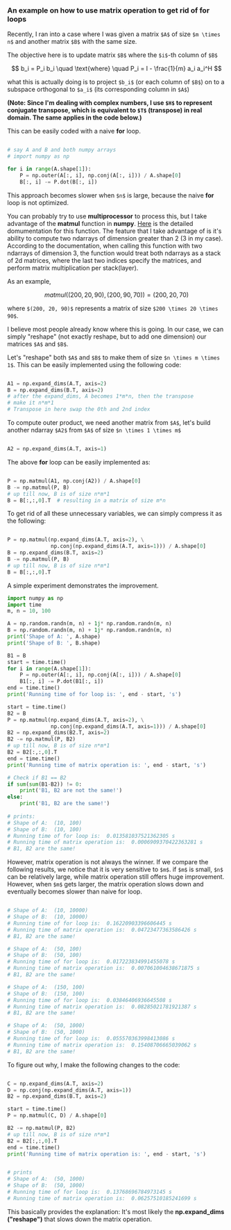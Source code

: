### An example on how to use matrix operation to get rid of for loops

Recently, I ran into a case where I was given a matrix `$A$` of size `$m \times n$` and another matrix `$B$` with the same size.

The objective here is to update matrix `$B$` where the `$i$`-th column of `$B$`

```math

b_i = P_i b_i \quad \text{where} \quad P_i = I - \frac{1}{m} a_i a_i^H

```

what this is actually doing is to project `$b_i$` (or each column of `$B$`) on to a subspace orthogonal to `$a_i$` (its corresponding column in `$A$`)

**(Note: Since I'm dealing with complex numbers, I use `$H$` to represent conjugate transpose, which is equivalent to `$T$` (transpose) in real domain. The same applies in the code below.)**

This can be easily coded with a naive **for** loop.

```python

# say A and B and both numpy arrays
# import numpy as np

for i in range(A.shape[1]):
    P = np.outer(A[:, i], np.conj(A[:, i])) / A.shape[0]
    B[:, i] -= P.dot(B[:, i])

```

This approach becomes slower when `$n$` is large, because the naive **for** loop is not optimized.

You can probably try to use **multiprocessor** to process this, but I take advantage of the **matmul** function in **numpy**. [Here](https://docs.scipy.org/doc/numpy/reference/generated/numpy.matmul.html) is the detailed domumentation for this function. The feature that I take advantage of is it's ability to compute two ndarrays of dimension greater than 2 (3 in my case). According to the documentation, when calling this function with two ndarrays of dimension 3, the function would treat both ndarrays as a stack of 2d matrices, where the last two indices specify the matrices, and perform matrix multiplication per stack(layer).

As an example,

```math

matmul((200, 20, 90), (200, 90, 70)) = (200, 20, 70)

```
where `$(200, 20, 90)$` represents a matrix of size `$200 \times 20 \times 90$`.

I believe most people already know where this is going. In our case, we can simply "reshape" (not exactly reshape, but to add one dimension) our matrices `$A$` and `$B$`.

Let's "reshape" both `$A$` and `$B$` to make them of size `$n \times m \times 1$`. This can be easily implemented using the following code:

```python

A1 = np.expand_dims(A.T, axis=2)
B = np.expand_dims(B.T, axis=2)
# after the expand_dims, A becomes 1*m*n, then the transpose
# make it n*m*1
# Transpose in here swap the 0th and 2nd index

```
To compute outer product, we need another matrix from `$A$`, let's build another ndarray `$A2$` from `$A$` of size `$n \times 1 \times m$`

```python

A2 = np.expand_dims(A.T, axis=1)

```

The above **for** loop can be easily implemented as:

```python

P = np.matmul(A1, np.conj(A2)) / A.shape[0]
B -= np.matmul(P, B)
# up till now, B is of size n*m*1
B = B[:,:,0].T  # resulting in a matrix of size m*n

```

To get rid of all these unnecessary variables, we can simply compress it as the following:

```python

P = np.matmul(np.expand_dims(A.T, axis=2), \
              np.conj(np.expand_dims(A.T, axis=1))) / A.shape[0]
B = np.expand_dims(B.T, axis=2)
B -= np.matmul(P, B)
# up till now, B is of size n*m*1
B = B[:,:,0].T

```

A simple experiment demonstrates the improvement.

```python
import numpy as np
import time
m, n = 10, 100

A = np.random.randn(m, n) + 1j* np.random.randn(m, n)
B = np.random.randn(m, n) + 1j* np.random.randn(m, n)
print('Shape of A: ', A.shape)
print('Shape of B: ', B.shape)

B1 = B
start = time.time()
for i in range(A.shape[1]):
    P = np.outer(A[:, i], np.conj(A[:, i])) / A.shape[0]
    B1[:, i] -= P.dot(B1[:, i])
end = time.time()
print('Running time of for loop is: ', end - start, 's')

start = time.time()
B2 = B
P = np.matmul(np.expand_dims(A.T, axis=2), \
              np.conj(np.expand_dims(A.T, axis=1))) / A.shape[0]
B2 = np.expand_dims(B2.T, axis=2)
B2 -= np.matmul(P, B2)
# up till now, B is of size n*m*1
B2 = B2[:,:,0].T
end = time.time()
print('Running time of matrix operation is: ', end - start, 's')

# Check if B1 == B2
if sum(sum(B1-B2)) != 0:
    print('B1, B2 are not the same!')
else:
    print('B1, B2 are the same!')
    
# prints:
# Shape of A:  (10, 100)
# Shape of B:  (10, 100)
# Running time of for loop is:  0.013581037521362305 s
# Running time of matrix operation is:  0.0006909370422363281 s
# B1, B2 are the same!


```

However, matrix operation is not always the winner. If we compare the following results, we notice that it is very sensitive to `$m$`. if `$m$` is small, `$n$` can be relatively large, while matrix operation still offers huge improvement. However, when `$m$` gets larger, the matrix operation slows down and eventually becomes slower than naive for loop.

```python

# Shape of A:  (10, 10000)
# Shape of B:  (10, 10000)
# Running time of for loop is:  0.16220903396606445 s
# Running time of matrix operation is:  0.04723477363586426 s
# B1, B2 are the same!

# Shape of A:  (50, 100)
# Shape of B:  (50, 100)
# Running time of for loop is:  0.017223834991455078 s
# Running time of matrix operation is:  0.007061004638671875 s
# B1, B2 are the same!

# Shape of A:  (150, 100)
# Shape of B:  (150, 100)
# Running time of for loop is:  0.03846406936645508 s
# Running time of matrix operation is:  0.08285021781921387 s
# B1, B2 are the same!

# Shape of A:  (50, 1000)
# Shape of B:  (50, 1000)
# Running time of for loop is:  0.055570363998413086 s
# Running time of matrix operation is:  0.15408706665039062 s
# B1, B2 are the same!

```
    
To figure out why, I make the following changes to the code:

```python

C = np.expand_dims(A.T, axis=2)
D = np.conj(np.expand_dims(A.T, axis=1))
B2 = np.expand_dims(B.T, axis=2)

start = time.time()
P = np.matmul(C, D) / A.shape[0]

B2 -= np.matmul(P, B2)
# up till now, B is of size n*m*1
B2 = B2[:,:,0].T
end = time.time()
print('Running time of matrix operation is: ', end - start, 's')


# prints
# Shape of A:  (50, 1000)
# Shape of B:  (50, 1000)
# Running time of for loop is:  0.13768696784973145 s
# Running time of matrix operation is:  0.06257510185241699 s

```

This basically provides the explanation: It's most likely the **np.expand_dims ("reshape")** that slows down the matrix operation.




